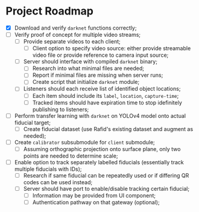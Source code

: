 # Project Roadmap

- [x] Download and verify `darknet` functions correctly;
- [ ] Verify proof of concept for multiple video streams;
  - [ ] Provide separate videos to each client;
    - [ ] Client option to specify video source: either provide streamable video file or provide reference to camera input source;
  - [ ] Server should interface with compiled `darknet` binary;
    - [ ] Research into what minimal files are needed;
    - [ ] Report if minimal files are missing when server runs;
    - [ ] Create script that initialize `darknet` module;
  - [ ] Listeners should each receive list of identified object locations;
    - [ ] Each item should include its `label`, `location`, `capture-time`;
    - [ ] Tracked items should have expiration time to stop idefinitely publishing to listeners;
- [ ] Perform transfer learning with `darknet` on YOLOv4 model onto actual fiducial target;
  - [ ] Create fiducial dataset (use Rafid's existing dataset and augment as needed);
- [ ] Create `calibrator` subsubmodule for `client` submodule;
  - [ ] Assuming orthographic projection onto surface plane, only two points are needed to determine scale;
- [ ] Enable option to track separately labelled fiducials (essentially track multiple fiducials with IDs);
  - [ ] Research if same fiducial can be repeatedly used or if differing QR codes can be used instead;
  - [ ] Server should have port to enable/disable tracking certain fiducial;
    - [ ] Information may be provided from UI component;
    - [ ] Authentication pathway on that gateway (optional);
